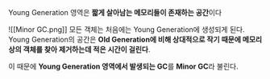 Young Generation 영역은 **짧게 살아남는 메모리들이 존재하는 공간**이다

![[Minor GC.png]]
모든 객체는 처음에는 Young Generation에 생성되게 된다.
Young Generation의 공간은 **Old Generation에 비해 상대적으로 작기 때문에 메모리 상의 객체를 찾아 제거하는데 적은 시간이 걸린다**.

이 때문에 **Young Generation 영역에서 발생되는 GC**를 **Minor GC**라 불린다.